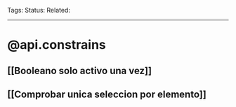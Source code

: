 > 

Tags: 
Status: 
Related: 

___

# @api.constrains

## [[Booleano solo activo una vez]]
## [[Comprobar unica seleccion por elemento]]
